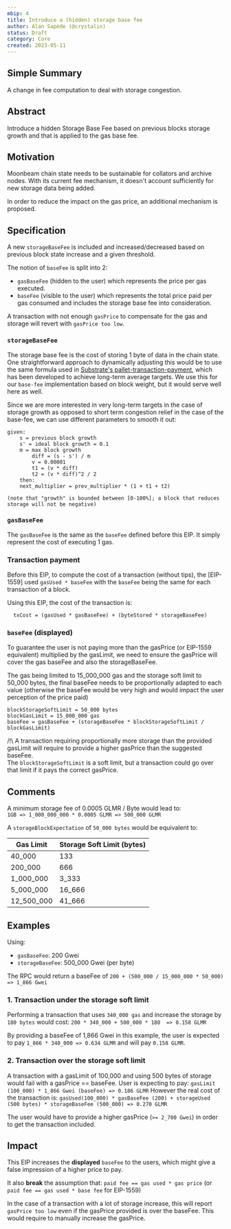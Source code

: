 ```yaml
---
mbip: 4
title: Introduce a (hidden) storage base fee
author: Alan Sapède (@crystalin)
status: Draft
category: Core
created: 2023-05-11
---
```



## Simple Summary
A change in fee computation to deal with storage congestion. 

## Abstract

Introduce a hidden Storage Base Fee based on previous blocks storage growth and that is applied
to the gas base fee.

## Motivation

Moonbeam chain state needs to be sustainable for collators and archive nodes. With its current
fee mechanism, it doesn't account sufficiently for new storage data being added.

In order to reduce the impact on the gas price, an additional mechanism is proposed. 

## Specification

A new `storageBaseFee` is included and increased/decreased based on previous block state increase
and a given threshold.

The notion of `baseFee` is split into 2:
- `gasBaseFee` (hidden to the user) which represents the price per gas executed.
- `baseFee` (visible to the user) which represents the total price paid per gas consumed and
includes the storage base fee into consideration.

A transaction with not enough `gasPrice` to compensate for the gas and storage will revert with
`gasPrice too low`.

### `storageBaseFee`

The storage base fee is the cost of storing 1 byte of data in the chain state. One straightforward
approach to dynamically adjusting this would be to use the same formula used in
[Substrate's pallet-transaction-payment](https://github.com/paritytech/substrate/blob/master/frame/transaction-payment/src/lib.rs#L95),
which has been developed to achieve long-term average targets. We use this for our `base-fee`
implementation based on block weight, but it would serve well here as well.

Since we are more interested in very long-term targets in the case of storage growth as
opposed to short term congestion relief in the case of the base-fee, we can use different
parameters to smooth it out:

```
given:
    s = previous block growth
    s' = ideal block growth = 0.1
    m = max block growth
        diff = (s - s') / m
        v = 0.00001
        t1 = (v * diff)
        t2 = (v * diff)^2 / 2
    then:
    next_multiplier = prev_multiplier * (1 + t1 + t2)

(note that "growth" is bounded between [0-100%]; a block that reduces storage will not be negative)
```

### `gasBaseFee`

The `gasBaseFee` is the same as the `baseFee` defined before this EIP. It simply represent the cost
of executing 1 gas.

### Transaction payment

Before this EIP, to compute the cost of a transaction (without tips), the [EIP-1559]
used `gasUsed * baseFee` with the `baseFee` being the same for each transaction of a block.

Using this EIP, the cost of the transaction is:
```
  txCost = (gasUsed * gasBaseFee) + (byteStored * storageBaseFee)
```

### `baseFee` (displayed)

To guarantee the user is not paying more than the gasPrice (or EIP-1559 equivalent) multiplied
by the gasLimit, we need to ensure the gasPrice will cover the gas baseFee
and also the storageBaseFee.

The gas being limited to 15_000_000 gas and the storage soft limit to 50_000 bytes, the final
baseFee needs to be proportionally adapted to each value (otherwise the baseFee would be very high
and would impact the user perception of the price paid)

```
blockStorageSoftLimit = 50_000 bytes
blockGasLimit = 15_000_000 gas
baseFee = gasBaseFee + (storageBaseFee * blockStorageSoftLimit / blockGasLimit)
```

/!\ A transaction requiring proportionally more storage than the provided gasLimit
 will require to provide a higher gasPrice than the suggested baseFee.  
 The `blockStorageSoftLimit` is a soft limit, but a transaction
could go over that limit if it pays the correct gasPrice.

## Comments

A minimum storage fee of 0.0005 GLMR / Byte would lead to:  
`1GB => 1_000_000_000 * 0.0005 GLMR => 500_000 GLMR`

A `storageBlockExpectation` of `50_000 bytes` would be equivalent to:

| Gas Limit   | Storage Soft Limit (bytes) |
| ----------- | -------------------------- |
| 40_000      | 133                        |
| 200_000     | 666                        |
| 1_000_000   | 3_333                      |
| 5_000_000   | 16_666                     |
| 12_500_000  | 41_666                     |


## Examples 

Using:
* `gasBaseFee`: 200 Gwei
* `storageBaseFee`: 500_000 Gwei (per byte)

The RPC would return a baseFee of `200 + (500_000 / 15_000_000 * 50_000) => 1_866 Gwei` 

### 1. Transaction under the storage soft limit

Performing a transaction that uses `340_000 gas`
and increase the storage by `180 bytes` would cost: `200 * 340_000 + 500_000 * 180  => 0.158 GLMR`

By providing a baseFee of 1,866 Gwei in this example, the user is expected to pay `1_866 * 340_000 => 0.634 GLMR` and will pay `0.158 GLMR`. 


### 2. Transaction over the storage soft limit

A transaction with a gasLimit of 100,000 and using 500 bytes of storage would fail with a gasPrice
== baseFee.
User is expecting to pay: `gasLimit (100_000) * 1_866 Gwei (baseFee) => 0.186 GLMR`
However the real cost of the transaction is: `gasUsed(100_000) * gasBaseFee (200) + storageUsed (500 bytes) * storageBaseFee (500_000) => 0.270 GLMR`

The user would have to provide a higher gasPrice (`>= 2_700 Gwei`) in order to get the transaction
included.

## Impact

This EIP increases the **displayed** `baseFee` to the users, which might give a false impression of
a higher price to pay.

It also **break** the assumption that: `paid fee == gas used * gas price`
(or `paid fee == gas used * base fee` for EIP-1559)

In the case of a transaction with a lot of storage increase, this will report `gasPrice too low` 
even if the gasPrice provided is over the baseFee. 
This would require to manually increase the gasPrice.